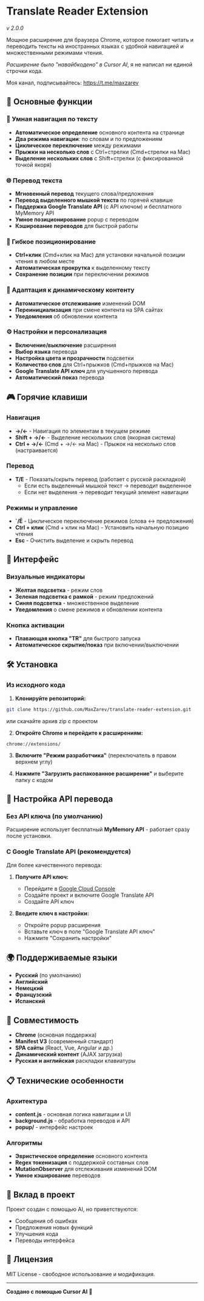# Translate Reader Extension 
*v 2.0.0*

Мощное расширение для браузера Chrome, которое помогает читать и переводить тексты на иностранных языках с удобной навигацией и множественными режимами чтения.

*Расширение было "навайбкодено" в Cursor AI*, я не написал ни единой строчки кода.

Моя канал, подписывайтесь: https://t.me/maxzarev

## 🚀 Основные функции

### 📖 Умная навигация по тексту
- **Автоматическое определение** основного контента на странице
- **Два режима навигации**: по словам и по предложениям
- **Циклическое переключение** между режимами
- **Прыжки на несколько слов** с Ctrl+стрелки (Cmd+стрелки на Mac)
- **Выделение нескольких слов** с Shift+стрелки (с фиксированной точкой якоря)

### 🌐 Перевод текста
- **Мгновенный перевод** текущего слова/предложения
- **Перевод выделенного мышкой текста** по горячей клавише
- **Поддержка Google Translate API** (с API ключом) и бесплатного MyMemory API
- **Умное позиционирование** popup с переводом
- **Кэширование переводов** для быстрой работы

### 🎯 Гибкое позиционирование
- **Ctrl+клик** (Cmd+клик на Mac) для установки начальной позиции чтения в любом месте
- **Автоматическая прокрутка** к выделенному тексту
- **Сохранение позиции** при переключении режимов

### 🔄 Адаптация к динамическому контенту
- **Автоматическое отслеживание** изменений DOM
- **Переинициализация** при смене контента на SPA сайтах
- **Уведомления** об обновлении контента

### ⚙️ Настройки и персонализация
- **Включение/выключение** расширения
- **Выбор языка** перевода
- **Настройка цвета и прозрачности** подсветки
- **Количество слов** для Ctrl+прыжков (Cmd+прыжков на Mac)
- **Google Translate API ключ** для улучшенного перевода
- **Автоматический показ** перевода

## 🎮 Горячие клавиши

### Навигация
- **→/←** - Навигация по элементам в текущем режиме
- **Shift + →/←** - Выделение нескольких слов (якорная система)
- **Ctrl + →/←** (Cmd + →/← на Mac) - Прыжок на несколько слов (настраивается)

### Перевод
- **T/Е** - Показать/скрыть перевод (работает с русской раскладкой)
  - Если есть выделенный мышкой текст → переводит выделенное
  - Если нет выделения → переводит текущий элемент навигации

### Режимы и управление
- **`/Ё** - Циклическое переключение режимов (слова ↔ предложения)
- **Ctrl + клик** (Cmd + клик на Mac) - Установить начальную позицию чтения
- **Esc** - Очистить выделение и скрыть перевод

## 📱 Интерфейс

### Визуальные индикаторы
- **Желтая подсветка** - режим слов
- **Зеленая подсветка с рамкой** - режим предложений  
- **Синяя подсветка** - множественное выделение
- **Уведомления** о смене режимов и обновлении контента

### Кнопка активации
- **Плавающая кнопка "TR"** для быстрого запуска
- **Автоматическое скрытие/показ** при включении/выключении

## 🛠 Установка

### Из исходного кода

1. **Клонируйте репозиторий:**
```bash
git clone https://github.com/MaxZarev/translate-reader-extension.git
```
или скачайте архив zip с проектом

2. **Откройте Chrome и перейдите к расширениям:**
```
chrome://extensions/
```

3. **Включите "Режим разработчика"** (переключатель в правом верхнем углу)

4. **Нажмите "Загрузить распакованное расширение"** и выберите папку с кодом

## 🔧 Настройка API перевода

### Без API ключа (по умолчанию)
Расширение использует бесплатный **MyMemory API** - работает сразу после установки.

### С Google Translate API (рекомендуется)
Для более качественного перевода:

1. **Получите API ключ:**
   - Перейдите в [Google Cloud Console](https://console.cloud.google.com/apis/credentials)
   - Создайте проект и включите Google Translate API
   - Создайте API ключ

2. **Введите ключ в настройки:**
   - Откройте popup расширения
   - Вставьте ключ в поле "Google Translate API ключ"
   - Нажмите "Сохранить настройки"

## 🌍 Поддерживаемые языки

- **Русский** (по умолчанию)
- **Английский**
- **Немецкий** 
- **Французский**
- **Испанский**

## 🔄 Совместимость

- **Chrome** (основная поддержка)
- **Manifest V3** (современный стандарт)
- **SPA сайты** (React, Vue, Angular и др.)
- **Динамический контент** (AJAX загрузка)
- **Русская и английская** раскладки клавиатуры

## 📋 Технические особенности

### Архитектура
- **content.js** - основная логика навигации и UI
- **background.js** - обработка переводов и API
- **popup/** - интерфейс настроек

### Алгоритмы
- **Эвристическое определение** основного контента
- **Regex токенизация** с поддержкой составных слов
- **MutationObserver** для отслеживания изменений DOM
- **Умное кэширование** переводов

## 🤝 Вклад в проект

Проект создан с помощью AI, но приветствуются:
- Сообщения об ошибках
- Предложения новых функций
- Улучшения кода
- Переводы интерфейса

## 📄 Лицензия

MIT License - свободное использование и модификация.

---

**Создано с помощью Cursor AI** 🤖 